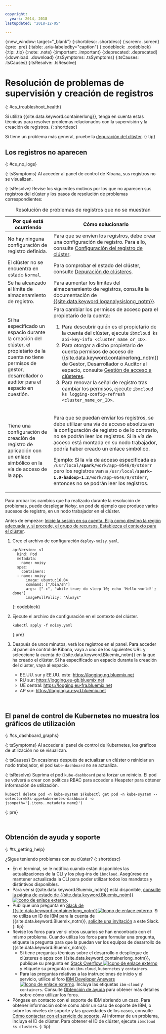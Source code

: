 ```yaml
---

copyright:
  years: 2014, 2018
lastupdated: "2018-12-05"

---
```


{:new_window: target="_blank"}
{:shortdesc: .shortdesc}
{:screen: .screen}
{:pre: .pre}
{:table: .aria-labeledby="caption"}
{:codeblock: .codeblock}
{:tip: .tip}
{:note: .note}
{:important: .important}
{:deprecated: .deprecated}
{:download: .download}
{:tsSymptoms: .tsSymptoms}
{:tsCauses: .tsCauses}
{:tsResolve: .tsResolve}



# Resolución de problemas de supervisión y creación de registros
{: #cs_troubleshoot_health}

Si utiliza {{site.data.keyword.containerlong}}, tenga en cuenta estas técnicas para resolver problemas relacionados con la supervisión y la creación de registros.
{: shortdesc}

Si tiene un problema más general, pruebe la [depuración del clúster](cs_troubleshoot.html).
{: tip}

## Los registros no aparecen
{: #cs_no_logs}

{: tsSymptoms}
Al acceder al panel de control de Kibana, sus registros no se visualizan.

{: tsResolve}
Revise los siguientes motivos por los que no aparecen sus registros del clúster y los pasos de resolución de problemas correspondientes:

<table>
<caption>Resolución de problemas de registros que no se muestran</caption>
  <col width="40%">
  <col width="60%">
  <thead>
    <tr>
      <th>Por qué está ocurriendo</th>
      <th>Cómo solucionarlo</th>
    </tr>
 </thead>
 <tbody>
  <tr>
    <td>No hay ninguna configuración de registro definida.</td>
    <td>Para que se envíen los registros, debe crear una configuración de registro. Para ello, consulte <a href="cs_health.html#logging">Configuración del registro de clúster</a>.</td>
  </tr>
  <tr>
    <td>El clúster no se encuentra en estado <code>Normal</code>.</td>
    <td>Para comprobar el estado del clúster, consulte <a href="cs_troubleshoot.html#debug_clusters">Depuración de clústeres</a>.</td>
  </tr>
  <tr>
    <td>Se ha alcanzado el límite de almacenamiento de registro.</td>
    <td>Para aumentar los limites del almacenamiento de registros, consulte la documentación de <a href="/docs/services/CloudLogAnalysis/troubleshooting/error_msgs.html">{{site.data.keyword.loganalysislong_notm}}</a>.</td>
  </tr>
  <tr>
    <td>Si ha especificado un espacio durante la creación del clúster, el propietario de la cuenta no tiene permisos de gestor, desarrollador o auditor para el espacio en cuestión.</td>
      <td>Para cambiar los permisos de acceso para el propietario de la cuenta:
      <ol><li>Para descubrir quién es el propietario de la cuenta del clúster, ejecute <code>ibmcloud ks api-key-info &lt;cluster_name_or_ID&gt;</code>.</li>
      <li>Para otorgar a dicho propietario de cuenta permisos de acceso de {{site.data.keyword.containerlong_notm}} de Gestor, Desarrollador o Auditor al espacio, consulte <a href="cs_users.html">Gestión de acceso a clústeres</a>.</li>
      <li>Para renovar la señal de registro tras cambiar los permisos, ejecute <code>ibmcloud ks logging-config-refresh &lt;cluster_name_or_ID&gt;</code>.</li></ol></td>
    </tr>
    <tr>
      <td>Tiene una configuración de creación de registro de aplicación con un enlace simbólico en la vía de acceso de la app.</td>
      <td><p>Para que se puedan enviar los registros, se debe utilizar una vía de acceso absoluta en la configuración de registro o de lo contrario, no se podrán leer los registros. Si la vía de acceso está montada en su nodo trabajador, podría haber creado un enlace simbólico.</p> <p>Ejemplo: Si la vía de acceso especificada es <code>/usr/local/<b>spark</b>/work/app-0546/0/stderr</code> pero los registros van a <code>/usr/local/<b>spark-1.0-hadoop-1.2</b>/work/app-0546/0/stderr</code>, entonces no se podrán leer los registros.</p></td>
    </tr>
  </tbody>
</table>

Para probar los cambios que ha realizado durante la resolución de problemas, puede desplegar *Noisy*, un pod de ejemplo que produce varios sucesos de registro, en un nodo trabajador en el clúster.

Antes de empezar: [Inicie la sesión en su cuenta. Elija como destino la región adecuada y, si procede, el grupo de recursos. Establezca el contexto para el clúster](cs_cli_install.html#cs_cli_configure).

1. Cree el archivo de configuración `deploy-noisy.yaml`.
    ```
    apiVersion: v1
      kind: Pod
      metadata:
        name: noisy
      spec:
        containers:
      - name: noisy
          image: ubuntu:16.04
          command: ["/bin/sh"]
          args: ["-c", "while true; do sleep 10; echo 'Hello world!'; done"]
          imagePullPolicy: "Always"
      ```
      {: codeblock}

2. Ejecute el archivo de configuración en el contexto del clúster.
    ```
    kubectl apply -f noisy.yaml
    ```
    {:pre}

3. Después de unos minutos, verá los registros en el panel. Para acceder al panel de control de Kibana, vaya a uno de los siguientes URL y seleccione la cuenta de {{site.data.keyword.Bluemix_notm}} en la que ha creado el clúster. Si ha especificado un espacio durante la creación del clúster, vaya al espacio.
    - EE.UU. sur y EE.UU. este: https://logging.ng.bluemix.net
    - RU sur: https://logging.eu-gb.bluemix.net
    - UE central: https://logging.eu-fra.bluemix.net
    - AP sur: https://logging.au-syd.bluemix.net

<br />


## El panel de control de Kubernetes no muestra los gráficos de utilización
{: #cs_dashboard_graphs}

{: tsSymptoms}
Al acceder al panel de control de Kubernetes, los gráficos de utilización no se visualizan.

{: tsCauses}
En ocasiones después de actualizar un clúster o reiniciar un nodo trabajador, el pod `kube-dashboard` no se actualiza.

{: tsResolve}
Suprima el pod `kube-dashboard` para forzar un reinicio. El pod se volverá a crear con políticas RBAC para acceder a Heapster para obtener información de utilización.

  ```
  kubectl delete pod -n kube-system $(kubectl get pod -n kube-system --selector=k8s-app=kubernetes-dashboard -o jsonpath='{.items..metadata.name}')
  ```
  {: pre}

<br />


## Obtención de ayuda y soporte
{: #ts_getting_help}

¿Sigue teniendo problemas con su clúster?
{: shortdesc}

-  En el terminal, se le notifica cuando están disponibles las actualizaciones de la CLI y los plug-ins de `ibmcloud`. Asegúrese de mantener actualizada la CLI para poder utilizar todos los mandatos y distintivos disponibles.
-   Para ver si {{site.data.keyword.Bluemix_notm}} está disponible, [consulte la página de estado de {{site.data.keyword.Bluemix_notm}} ![Icono de enlace externo](../icons/launch-glyph.svg "Icono de enlace externo")](https://developer.ibm.com/bluemix/support/#status).
-   Publique una pregunta en [Slack de {{site.data.keyword.containerlong_notm}}![Icono de enlace externo](../icons/launch-glyph.svg "Icono de enlace externo")](https://ibm-container-service.slack.com).
    Si no utiliza un ID de IBM para la cuenta de {{site.data.keyword.Bluemix_notm}}, [solicite una invitación](https://bxcs-slack-invite.mybluemix.net/) a este Slack.
    {: tip}
-   Revise los foros para ver si otros usuarios se han encontrado con el mismo problema. Cuando utiliza los foros para formular una pregunta, etiquete la pregunta para que la puedan ver los equipos de desarrollo de {{site.data.keyword.Bluemix_notm}}.
    -   Si tiene preguntas técnicas sobre el desarrollo o despliegue de clústeres o apps con {{site.data.keyword.containerlong_notm}}, publique su pregunta en [Stack Overflow ![Icono de enlace externo](../icons/launch-glyph.svg "Icono de enlace externo")](https://stackoverflow.com/questions/tagged/ibm-cloud+containers) y etiquete su pregunta con `ibm-cloud`, `kubernetes` y `containers`.
    -   Para las preguntas relativas a las instrucciones de inicio y el servicio, utilice el foro [IBM Developer Answers ![Icono de enlace externo](../icons/launch-glyph.svg "Icono de enlace externo")](https://developer.ibm.com/answers/topics/containers/?smartspace=bluemix). Incluya las etiquetas `ibm-cloud` y `containers`.
    Consulte [Obtención de ayuda](/docs/get-support/howtogetsupport.html#using-avatar) para obtener más detalles sobre cómo utilizar los foros.
-   Póngase en contacto con el soporte de IBM abriendo un caso. Para obtener información sobre cómo abrir un caso de soporte de IBM, o sobre los niveles de soporte y las gravedades de los casos, consulte [Cómo contactar con el servicio de soporte](/docs/get-support/howtogetsupport.html#getting-customer-support).
Al informar de un problema, incluya el ID de clúster. Para obtener el ID de clúster, ejecute `ibmcloud ks clusters`.
{: tip}

